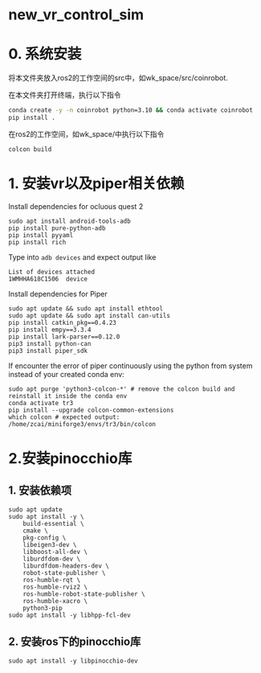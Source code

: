 # new_vr_control_sim
# 0. 系统安装
将本文件夹放入ros2的工作空间的src中，如wk_space/src/coinrobot.

在本文件夹打开终端，执行以下指令
```bash
conda create -y -n coinrobot python=3.10 && conda activate coinrobot
pip install .
```
在ros2的工作空间，如wk_space/中执行以下指令
```
colcon build
```
# 1. 安装vr以及piper相关依赖
Install dependencies for ocluous quest 2

 ```shell
sudo apt install android-tools-adb
pip install pure-python-adb
pip install pyyaml
pip install rich
 ```

Type into `adb devices` and expect output like
```shell
List of devices attached
1WMHHA618C1506	device
```

Install dependencies for Piper

```shell
sudo apt update && sudo apt install ethtool
sudo apt update && sudo apt install can-utils
pip install catkin_pkg==0.4.23
pip install empy==3.3.4
pip install lark-parser==0.12.0
pip3 install python-can
pip3 install piper_sdk
```

If encounter the error of piper continuously using the python from system instead of your created conda env:
```shell
sudo apt purge 'python3-colcon-*' # remove the colcon build and reinstall it inside the conda env
conda activate tr3
pip install --upgrade colcon-common-extensions
which colcon # expected output: /home/zcai/miniforge3/envs/tr3/bin/colcon
```
# 2.安装pinocchio库
## 1. 安装依赖项
    sudo apt update
    sudo apt install -y \
        build-essential \
        cmake \
        pkg-config \
        libeigen3-dev \
        libboost-all-dev \
        liburdfdom-dev \
        liburdfdom-headers-dev \
        robot-state-publisher \
        ros-humble-rqt \
        ros-humble-rviz2 \
        ros-humble-robot-state-publisher \
        ros-humble-xacro \
        python3-pip
    sudo apt install -y libhpp-fcl-dev
## 2. 安装ros下的pinocchio库
    sudo apt install -y libpinocchio-dev
